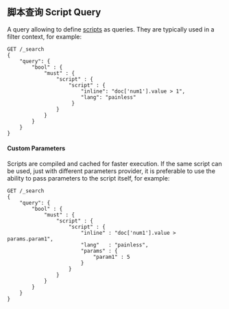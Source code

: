 ## 脚本查询 Script Query

A query allowing to define [scripts](modules-scripting.html) as queries. They are typically used in a filter context, for example:
    
    
    GET /_search
    {
        "query": {
            "bool" : {
                "must" : {
                    "script" : {
                        "script" : {
                            "inline": "doc['num1'].value > 1",
                            "lang": "painless"
                         }
                    }
                }
            }
        }
    }

#### Custom Parameters

Scripts are compiled and cached for faster execution. If the same script can be used, just with different parameters provider, it is preferable to use the ability to pass parameters to the script itself, for example:
    
    
    GET /_search
    {
        "query": {
            "bool" : {
                "must" : {
                    "script" : {
                        "script" : {
                            "inline" : "doc['num1'].value > params.param1",
                            "lang"   : "painless",
                            "params" : {
                                "param1" : 5
                            }
                        }
                    }
                }
            }
        }
    }

